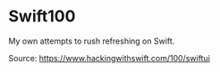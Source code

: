 # Swift100
My own attempts to rush refreshing on Swift.

Source: https://www.hackingwithswift.com/100/swiftui
